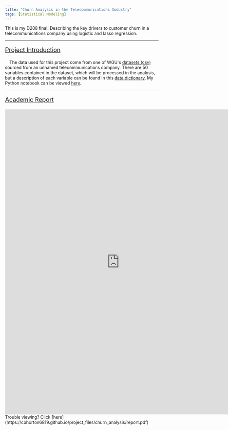 ```yaml
---
title: "Churn Analysis in the Telecommunications Industry"
tags: [Statistical Modeling]
---
```


This is my D208 final! Describing the key drivers to customer churn in a telecommunications company using 
logistic and lasso regression.

---

<p style="font-size:140%; text-decoration:underline;">Project Introduction</p>
&emsp;The data used for this project come from one of WGU's <a href="https://cbhorton6819.github.io/project_files/churn_analysis/churn_clean.csv" download>datasets (csv)</a> sourced from an unnamed telecommunications company. There are 50 variables contained in the dataset, which will be processed in the analysis, but a description of each variable can be found in this <a href="https://cbhorton6819.github.io/project_files/churn_analysis/dictionary.pdf" target="_blank">data dictionary</a>. My Python notebook can be viewed <a href="https://nbviewer.org/urls/cbhorton6819.github.io/project_files/churn_analysis/churn_analysis.ipynb" target="_blank">here</a>.

---

<p style="font-size:140%; text-decoration:underline;">Academic Report</p>
<iframe frameborder="0" scrolling="no" width="750" height="1000" src="https://cbhorton6819.github.io/project_files/churn_analysis/report.pdf#zoom=90"> </iframe>
Trouble viewing? Click [here](https://cbhorton6819.github.io/project_files/churn_analysis/report.pdf)